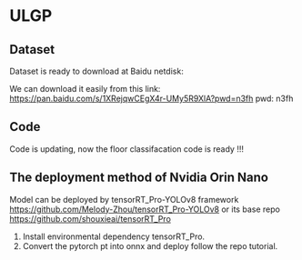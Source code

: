 # ULGP

## Dataset 
Dataset is ready to download at Baidu netdisk:

We can download it easily from this link: https://pan.baidu.com/s/1XRejqwCEgX4r-UMy5R9XlA?pwd=n3fh  pwd: n3fh

## Code
Code is updating, now the floor classifacation code is ready !!!

## The deployment method of Nvidia Orin Nano

Model can be deployed by tensorRT_Pro-YOLOv8 framework https://github.com/Melody-Zhou/tensorRT_Pro-YOLOv8
or its base repo https://github.com/shouxieai/tensorRT_Pro

1. Install environmental dependency tensorRT_Pro.
2. Convert the pytorch pt into onnx and deploy follow the repo tutorial.
